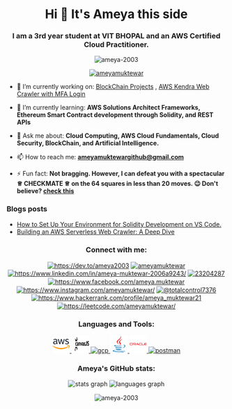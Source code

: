 <h1 align="center">Hi 👋 It's Ameya this side</h1>
<h3 align="center">I am a 3rd year student at VIT BHOPAL and an AWS Certified Cloud Practitioner.</h3>

<p align="center"> <img src="https://komarev.com/ghpvc/?username=ameya-2003&label=Profile%20views&color=0e75b6&style=flat" alt="ameya-2003" /> </p>

<p align="center"> <a href="https://twitter.com/ameyamuktewar" target="blank"><img src="https://img.shields.io/twitter/follow/ameyamuktewar?logo=twitter&style=for-the-badge" alt="ameyamuktewar" /></a> </p>

- 🔭 I’m currently working on: [BlockChain Projects](https://github.com/Ameya-2003/BlockChain) , [AWS Kendra Web Crawler with MFA Login](https://github.com/Ameya-2003/aws-step-functions-kendra-web-crawler-mfa-login)

- 🌱 I’m currently learning: **AWS Solutions Architect Frameworks, Ethereum Smart Contract development through Solidity, and REST APIs**

- 💬 Ask me about: **Cloud Computing, AWS Cloud Fundamentals, Cloud Security, BlockChain, and Artificial Intelligence.**

- 📫 How to reach me: **ameyamuktewargithub@gmail.com**

- ⚡ Fun fact: **Not bragging. However, I can defeat you with a spectacular ♕ CHECKMATE ♕ on the 64 squares in less than 20 moves. 😉
  Don't believe? [check this](https://www.chess.com/year-in-chess/ameyamuktewar?referrer=twitter&pageType=summary&utm_campaign=2023-year-in-chess&utm_source=Android)**

### Blogs posts
<!-- BLOG-POST-LIST:START -->
- [How to Set Up Your Environment for Solidity Development on VS Code.](https://dev.to/ameya2003/how-to-set-up-your-environment-for-solidity-development-on-vs-code-3phn)
- [Building an AWS Serverless Web Crawler: A Deep Dive](https://dev.to/ameya2003/building-an-aws-serverless-web-crawler-a-deep-dive-47hc)
<!-- BLOG-POST-LIST:END -->

<h3 align="center">Connect with me:</h3>
<p align="center">
<a href="https://dev.to/https://dev.to/ameya2003" target="blank"><img align="center" src="https://raw.githubusercontent.com/rahuldkjain/github-profile-readme-generator/master/src/images/icons/Social/devto.svg" alt="https://dev.to/ameya2003" height="30" width="40" /></a>
<a href="https://twitter.com/ameyamuktewar" target="blank"><img align="center" src="https://raw.githubusercontent.com/rahuldkjain/github-profile-readme-generator/master/src/images/icons/Social/twitter.svg" alt="ameyamuktewar" height="30" width="40" /></a>
<a href="https://linkedin.com/in/https://www.linkedin.com/in/ameya-muktewar-2006a9243/" target="blank"><img align="center" src="https://raw.githubusercontent.com/rahuldkjain/github-profile-readme-generator/master/src/images/icons/Social/linked-in-alt.svg" alt="https://www.linkedin.com/in/ameya-muktewar-2006a9243/" height="30" width="40" /></a>
<a href="https://stackoverflow.com/users/23204287" target="blank"><img align="center" src="https://raw.githubusercontent.com/rahuldkjain/github-profile-readme-generator/master/src/images/icons/Social/stack-overflow.svg" alt="23204287" height="30" width="40" /></a>
<a href="https://fb.com/https://www.facebook.com/ameya.muktewar" target="blank"><img align="center" src="https://raw.githubusercontent.com/rahuldkjain/github-profile-readme-generator/master/src/images/icons/Social/facebook.svg" alt="https://www.facebook.com/ameya.muktewar" height="30" width="40" /></a>
<a href="https://instagram.com/https://www.instagram.com/ameyamuktewar/" target="blank"><img align="center" src="https://raw.githubusercontent.com/rahuldkjain/github-profile-readme-generator/master/src/images/icons/Social/instagram.svg" alt="https://www.instagram.com/ameyamuktewar/" height="30" width="40" /></a>
<a href="https://medium.com/@totalcontrol7376" target="blank"><img align="center" src="https://raw.githubusercontent.com/rahuldkjain/github-profile-readme-generator/master/src/images/icons/Social/medium.svg" alt="@totalcontrol7376" height="30" width="40" /></a>
<a href="https://www.hackerrank.com/https://www.hackerrank.com/profile/ameya_muktewar21" target="blank"><img align="center" src="https://raw.githubusercontent.com/rahuldkjain/github-profile-readme-generator/master/src/images/icons/Social/hackerrank.svg" alt="https://www.hackerrank.com/profile/ameya_muktewar21" height="30" width="40" /></a>
<a href="https://www.leetcode.com/https://leetcode.com/ameyamuktewar/" target="blank"><img align="center" src="https://raw.githubusercontent.com/rahuldkjain/github-profile-readme-generator/master/src/images/icons/Social/leet-code.svg" alt="https://leetcode.com/ameyamuktewar/" height="30" width="40" /></a>
</p>

<h3 align="center">Languages and Tools:</h3>
<p align="center"> <a href="https://aws.amazon.com" target="_blank" rel="noreferrer"> <img src="https://raw.githubusercontent.com/devicons/devicon/master/icons/amazonwebservices/amazonwebservices-original-wordmark.svg" alt="aws" width="40" height="40"/> </a> <a href="https://canvasjs.com" target="_blank" rel="noreferrer"> <img src="https://raw.githubusercontent.com/Hardik0307/Hardik0307/master/assets/canvasjs-charts.svg" alt="canvasjs" width="40" height="40"/> </a> <a href="https://cloud.google.com" target="_blank" rel="noreferrer"> <img src="https://www.vectorlogo.zone/logos/google_cloud/google_cloud-icon.svg" alt="gcp" width="40" height="40"/> </a> <a href="https://www.java.com" target="_blank" rel="noreferrer"> <img src="https://raw.githubusercontent.com/devicons/devicon/master/icons/java/java-original.svg" alt="java" width="40" height="40"/> </a> <a href="https://www.oracle.com/" target="_blank" rel="noreferrer"> <img src="https://raw.githubusercontent.com/devicons/devicon/master/icons/oracle/oracle-original.svg" alt="oracle" width="40" height="40"/> </a> <a href="https://postman.com" target="_blank" rel="noreferrer"> <img src="https://www.vectorlogo.zone/logos/getpostman/getpostman-icon.svg" alt="postman" width="40" height="40"/> </a> </p>

<h3 align="center">Ameya's GitHub stats:</h3><div align="center">
  <img src="https://github-readme-stats.vercel.app/api?username=ameya-2003&hide_title=false&hide_rank=false&show_icons=true&include_all_commits=true&count_private=true&disable_animations=false&theme=dracula&locale=en&hide_border=false" height="150" alt="stats graph"  />
  <img src="https://github-readme-stats.vercel.app/api/top-langs?username=ameya-2003&locale=en&hide_title=false&layout=compact&card_width=320&langs_count=5&theme=dracula&hide_border=false" height="150" alt="languages graph"  /> <p><img align="center" src="https://github-readme-streak-stats.herokuapp.com/?user=ameya-2003&" alt="ameya-2003" /></p>
  </div> 

 




